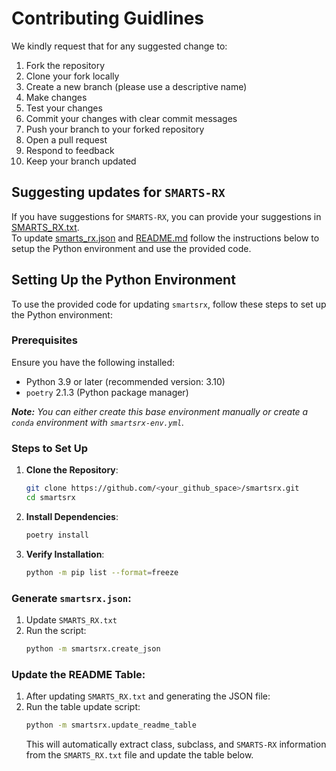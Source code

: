 # Contributing Guidlines

We kindly request that for any suggested change to:

1. Fork the repository
2. Clone your fork locally
3. Create a new branch (please use a descriptive name)
4. Make changes
5. Test your changes
6. Commit your changes with clear commit messages
7. Push your branch to your forked repository
8. Open a pull request
9. Respond to feedback
10. Keep your branch updated

## Suggesting updates for `SMARTS-RX`

If you have suggestions for `SMARTS-RX`, you can provide your suggestions in [SMARTS_RX.txt](./SMARTS_RX.txt).  
To update [smarts_rx.json](./smarts_rx.json) and [README.md](./README.md) follow the instructions below to setup the Python environment and use the provided code.

## Setting Up the Python Environment

To use the provided code for updating `smartsrx`, follow these steps to set up the Python environment:

### Prerequisites
Ensure you have the following installed:
- Python 3.9 or later (recommended version: 3.10)
- `poetry` 2.1.3 (Python package manager)

***Note:** You can either create this base environment manually or create a `conda` environment with `smartsrx-env.yml`.*

### Steps to Set Up
1. **Clone the Repository**:
   ```bash
   git clone https://github.com/<your_github_space>/smartsrx.git
   cd smartsrx
   ```
2.  **Install Dependencies**:
    ```bash
    poetry install
    ```
3. **Verify Installation**:
    ```bash
    python -m pip list --format=freeze
    ```

### Generate `smartsrx.json`:
1. Update `SMARTS_RX.txt`
2. Run the script:
   ```bash
   python -m smartsrx.create_json
   ```

### Update the README Table:
1. After updating `SMARTS_RX.txt` and generating the JSON file:
2. Run the table update script:
   ```bash
   python -m smartsrx.update_readme_table
   ```
   This will automatically extract class, subclass, and `SMARTS-RX` information from the `SMARTS_RX.txt` file and update the table below.
